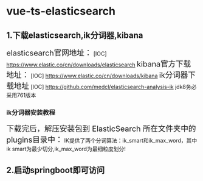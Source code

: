 # vue-ts-elasticsearch
## 1.下载elasticsearch,ik分词器,kibana
<span style="font-size:20px">elasticsearch官网地址：</span>
[IOC] https://www.elastic.co/cn/downloads/elasticsearch
<span style="font-size:20px">kibana官方下载地址：</span>
[IOC] https://www.elastic.co/cn/downloads/kibana
<span style="font-size:20px">ik分词器下载地址</span>
[IOC] https://github.com/medcl/elasticsearch-analysis-ik
<span style="font-size:20px color:red">jdk8务必采用761版本</span>
### ik分词器安装教程
<span style="font-size:20px">下载完后，解压安装包到 ElasticSearch 所在文件夹中的plugins目录中：</span>
<span style="font-size:20px color:red">IK提供了两个分词算法：ik_smart和ik_max_word，其中ik smart为最少切分,ik_max_word为最细粒度划分!</span>
## 2.启动springboot即可访问
